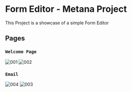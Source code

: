 # Form Editor - Metana Project

This Project is a showcase of a simple Form Editor

## Pages 

### `Welcome Page`
![001](https://github.com/user-attachments/assets/e9a3d0f7-43d2-48b5-8a01-8386b186e91c)
![002](https://github.com/user-attachments/assets/64eef591-a777-41e3-839a-fc36f7ed29b5)

### `Email`
![004](https://github.com/user-attachments/assets/e49024af-f43e-4765-bb02-5755e5b883ac)
![003](https://github.com/user-attachments/assets/ae8400cd-1a8d-4df7-8c4f-5b43f03ac0c7)
